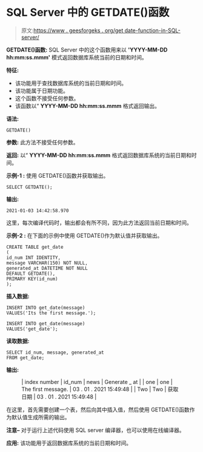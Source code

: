 # SQL Server 中的 GETDATE()函数

> 原文:[https://www . geesforgeks . org/get date-function-in-SQL-server/](https://www.geeksforgeeks.org/getdate-function-in-sql-server/)

**GETDATE()函数:**
SQL Server 中的这个函数用来以 **'YYYY-MM-DD hh:mm:ss.mmm'** 模式返回数据库系统当前的日期和时间。

**特征:**

*   该功能用于查找数据库系统的当前日期和时间。
*   该功能属于日期功能。
*   这个函数不接受任何参数。
*   该函数以“ **YYYY-MM-DD hh:mm:ss.mmm** 格式返回输出。

**语法:**

```
GETDATE()
```

**参数:**
此方法不接受任何参数。

**返回:**
以“ **YYYY-MM-DD hh:mm:ss.mmm** 格式返回数据库系统的当前日期和时间。

**示例-1 :**
使用 GETDATE()函数并获取输出。

```
SELECT GETDATE();
```

**输出:**

```
2021-01-03 14:42:58.970
```

这里，每次编译代码时，输出都会有所不同，因为此方法返回当前日期和时间。

**示例-2 :**
在下面的示例中使用 GETDATE()作为默认值并获取输出。

```
CREATE TABLE get_date
(
id_num INT IDENTITY, 
message VARCHAR(150) NOT NULL, 
generated_at DATETIME NOT NULL
DEFAULT GETDATE(), 
PRIMARY KEY(id_num)
);

```

**插入数据:**

```
INSERT INTO get_date(message)
VALUES('Its the first message.');

INSERT INTO get_date(message)
VALUES('get_date');

```

**读取数据:**

```
SELECT id_num, message, generated_at
FROM get_date;
```

**输出:**

<figure class="table">

| index number | id_num | news | Generate _ at |
| one | one | The first message. | 03 . 01 . 2021 15:49:48 |
| Two | Two | 获取日期 | 03 . 01 . 2021 15:49:48 |

</figure>

在这里，首先需要创建一个表，然后向其中插入值，然后使用 GETDATE()函数作为默认值生成所需的输出。

**注意–**
对于运行上述代码使用 SQL server 编译器，也可以使用在线编译器。

**应用:**
该功能用于返回数据库系统的当前日期和时间。